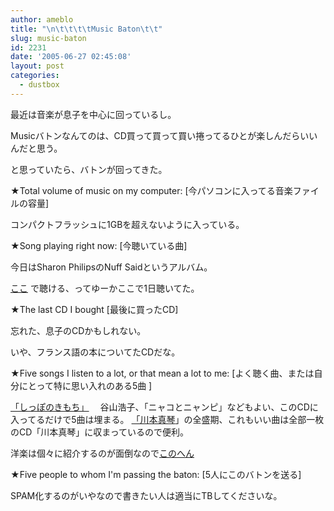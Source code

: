```yaml
---
author: ameblo
title: "\n\t\t\t\tMusic Baton\t\t"
slug: music-baton
id: 2231
date: '2005-06-27 02:45:08'
layout: post
categories:
  - dustbox
---
```


最近は音楽が息子を中心に回っているし。

Musicバトンなんてのは、CD買って買って買い捲ってるひとが楽しんだらいいんだと思う。

と思っていたら、バトンが回ってきた。

★Total volume of music on my computer: [今パソコンに入ってる音楽ファイルの容量]

コンパクトフラッシュに1GBを超えないように入っている。

★Song playing right now: [今聴いている曲]

今日はSharon PhilipsのNuff Saidというアルバム。

[ここ](http://www.wackside.de/bhdd003/player.html) で聴ける、ってゆーかここで1日聴いてた。

★The last CD I bought [最後に買ったCD]

忘れた、息子のCDかもしれない。

いや、フランス語の本についてたCDだな。

★Five songs I listen to a lot, or that mean a lot to me: [よく聴く曲、または自分にとって特に思い入れのある5曲 ]

[「しっぽのきもち」](http://www.amazon.co.jp/exec/obidos/ASIN/B00005FPXT/amazonas-22/ref=nosim) 　谷山浩子、「ニャコとニャンピ」などもよい、このCDに入ってるだけで5曲は埋まる。 [「川本真琴](http://www.amazon.co.jp/exec/obidos/ASIN/B00005G74U/amazonas-22/ref=nosim)」の全盛期、これもいい曲は全部一枚のCD「川本真琴」に収まっているので便利。

洋楽は個々に紹介するのが面倒なので[このへん](http://www.amazon.co.jp/exec/obidos/ASIN/B0002J51Y4/amazonas-22/ref=nosim)

★Five people to whom I'm passing the baton: [5人にこのバトンを送る]

SPAM化するのがいやなので書きたい人は適当にTBしてくださいな。